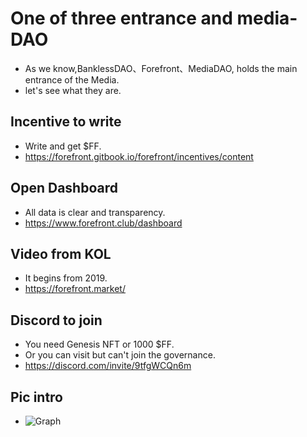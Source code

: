 # One of three entrance and media-DAO
+ As we know,BanklessDAO、Forefront、MediaDAO, holds the main entrance of the Media.
+ let's see what they are.

## Incentive to write
+ Write and get $FF.
+ https://forefront.gitbook.io/forefront/incentives/content

## Open Dashboard
+ All data is clear and transparency.
+ https://www.forefront.club/dashboard

## Video from KOL
+ It begins from 2019.
+ https://forefront.market/

## Discord to join
+ You need Genesis NFT or 1000 $FF.
+ Or you can visit but can't join the governance.
+ https://discord.com/invite/9tfgWCQn6m

## Pic intro
+ ![Graph](https://tva1.sinaimg.cn/large/008i3skNly1gxz4npvtysj31k70u0gpx.jpg)